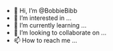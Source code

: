 - 👋 Hi, I’m @BobbieBibb
- 👀 I’m interested in ...
- 🌱 I’m currently learning ...
- 💞️ I’m looking to collaborate on ...
- 📫 How to reach me ...

<!---
BobbieBibb/BobbieBibb is a ✨ special ✨ repository because its `README.md` (this file) appears on your GitHub profile.
You can click the Preview link to take a look at your changes.
--->
